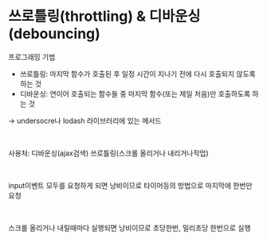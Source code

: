 # 쓰로틀링(throttling) & 디바운싱(debouncing)

프로그래밍 기법

- 쓰로틀링: 마지막 함수가 호출된 후 일정 시간이 지나기 전에 다시 호출되지 않도록 하는 것
- 디바운싱: 연이어 호출되는 함수들 중 마지막 함수(또는 제일 처음)만 호출하도록 하는 것

-> undersocre나 lodash 라이브러리에 있는 메서드

<br>

사용처: 디바운싱(ajax검색) 쓰로틀링(스크롤 올리거나 내리거나작업)

<br>

input이벤트 모두를 요청하게 되면 낭비이므로 타이머등의 방법으로 마지막에 한번만 요청

<br>

스크롤 올리거나 내릴때마다 실행되면 낭비이므로 초당한번, 밀리초당 한번으로 실행


